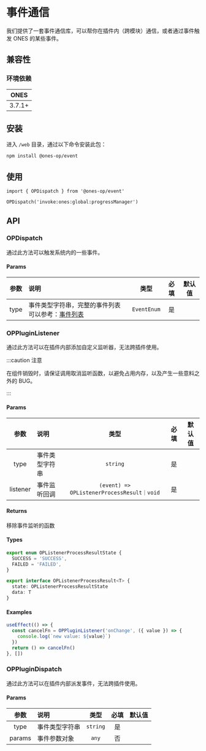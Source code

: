 # 事件通信

我们提供了一套事件通信库，可以帮你在插件内（跨模块）通信，或者通过事件触发 ONES 的某些事件。

## 兼容性

### 环境依赖

|  ONES  |
| :----: |
| 3.7.1+ |

## 安装

进入 `/web` 目录，通过以下命令安装此包：

```bash npm2yarn
npm install @ones-op/event
```

## 使用

```tsx
import { OPDispatch } from '@ones-op/event'

OPDispatch('invoke:ones:global:progressManager')
```

## API

### OPDispatch

通过此方法可以触发系统内的一些事件。

#### Params

| 参数 | 说明                                                          |    类型     | 必填 | 默认值 |
| :--: | :------------------------------------------------------------ | :---------: | :--: | :----: |
| type | 事件类型字符串，完整的事件列表可以参考：[事件列表](./list.md) | `EventEnum` |  是  |        |

### OPPluginListener

通过此方法可以在插件内部添加自定义监听器，无法跨插件使用。

:::caution 注意

在组件销毁时，请保证调用取消监听函数，以避免占用内存，以及产生一些意料之外的 BUG。

:::

#### Params

|   参数   | 说明           |                    类型                    | 必填 | 默认值 |
| :------: | :------------- | :----------------------------------------: | :--: | :----: |
|   type   | 事件类型字符串 |                  `string`                  |  是  |        |
| listener | 事件监听回调   | `(event) => OPListenerProcessResult｜void` |  是  |        |

#### Returns

移除事件监听的函数

#### Types

```ts
export enum OPListenerProcessResultState {
  SUCCESS = 'SUCCESS',
  FAILED = 'FAILED',
}

export interface OPListenerProcessResult<T> {
  state: OPListenerProcessResultState
  data: T
}
```

#### Examples

```ts
useEffect(() => {
  const cancelFn = OPPluginListener('onChange', ({ value }) => {
    console.log(`new value: ${value}`)
  })
  return () => cancelFn()
}, [])
```

### OPPluginDispatch

通过此方法可以在插件内部派发事件，无法跨插件使用。

#### Params

|  参数  | 说明           |   类型   | 必填 | 默认值 |
| :----: | :------------- | :------: | :--: | :----: |
|  type  | 事件类型字符串 | `string` |  是  |        |
| params | 事件参数对象   |  `any`   |  否  |        |

<!--
#### Returns

Promise 对象，参数为 `OPPluginListener` 事件处理函数返回的数据。

返回数据格式约定如下：

```ts
enum OPListenerProcessResultState {
  SUCCESS = 'SUCCESS',
  FAILED = 'FAILED',
}

interface OPListenerProcessResult<T> {
  state: OPListenerProcessResultState
  data: T
}
```

如果你没做任何返回，或者返回为 `undefined`，我们将默认返回以下数据：

```ts
{
  state: MFListenerProcessResultState.SUCCESS,
  data: undefined,
}
```

#### Examples

`OPPluginListener` 事件处理函数返回数据：

```ts title="OPPluginListener"
useEffect(() => {
  const cancelFn = OPPluginListener('onChange', ({ value }) => {
    console.log(`new value: ${value}`)
    return {
      state: OPListenerProcessResultState.SUCCESS,
      data: value + 1,
    }
  })
  return () => cancelFn()
}, [])
```

`OPPluginDispatch` 打印其返回值：

```ts title="OPPluginDispatch"
OPPluginDispatch('onChange', { value: 'new value' }).then((result) => {
  console.log(`listener processed value: ${result.data}`)
})
``` -->
